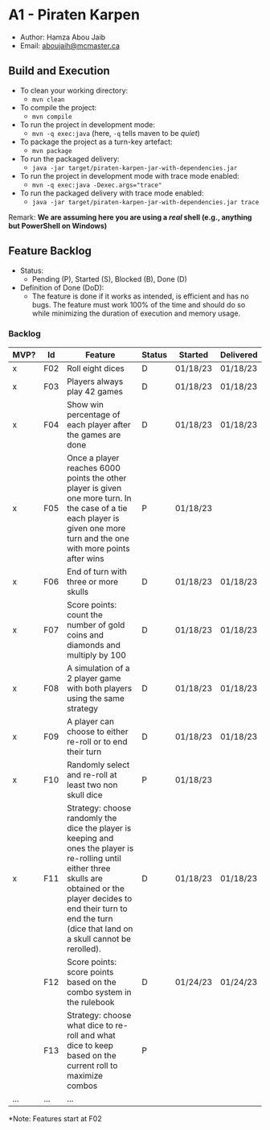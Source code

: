 # A1 - Piraten Karpen

  * Author: Hamza Abou Jaib
  * Email: aboujaih@mcmaster.ca

## Build and Execution

  * To clean your working directory:
    * `mvn clean`
  * To compile the project:
    * `mvn compile`
  * To run the project in development mode:
    * `mvn -q exec:java` (here, `-q` tells maven to be _quiet_)
  * To package the project as a turn-key artefact:
    * `mvn package`
  * To run the packaged delivery:
    * `java -jar target/piraten-karpen-jar-with-dependencies.jar` 
  * To run the project in development mode with trace mode enabled:
    * `mvn -q exec:java -Dexec.args="trace"`
  * To run the packaged delivery with trace mode enabled:
      * `java -jar target/piraten-karpen-jar-with-dependencies.jar trace`

Remark: **We are assuming here you are using a _real_ shell (e.g., anything but PowerShell on Windows)**

## Feature Backlog

 * Status: 
   * Pending (P), Started (S), Blocked (B), Done (D)
 * Definition of Done (DoD):
   * The feature is done if it works as intended, is efficient and has no bugs. The feature must work 100% of the time and should do so while minimizing the duration of execution and memory usage.

### Backlog

| MVP? | Id  | Feature                                                                                                                                                                                                                                   | Status | Started  | Delivered |
|------|-----|-------------------------------------------------------------------------------------------------------------------------------------------------------------------------------------------------------------------------------------------|--------|----------|-----------|
| x    | F02 | Roll eight dices                                                                                                                                                                                                                          | D      | 01/18/23 | 01/18/23  |
| x    | F03 | Players always play 42 games                                                                                                                                                                                                              | D      | 01/18/23 | 01/18/23  |
| x    | F04 | Show win percentage of each player after the games are done                                                                                                                                                                               | D      | 01/18/23 | 01/18/23  |
| x    | F05 | Once a player reaches 6000 points the other player is given one more turn. In the case of a tie each player is given one more turn and the one with more points after wins                                                                | P      | 01/18/23 |           |
| x    | F06 | End of turn with three or more skulls                                                                                                                                                                                                     | D      | 01/18/23 | 01/18/23  | 
| x    | F07 | Score points: count the number of gold coins and diamonds and multiply by 100                                                                                                                                                             | D      | 01/18/23 | 01/18/23  |
| x    | F08 | A simulation of a 2 player game with both players using the same strategy                                                                                                                                                                 | D      | 01/18/23 | 01/18/23  |
| x    | F09 | A player can choose to either re-roll or to end their turn                                                                                                                                                                                | D      | 01/18/23 | 01/18/23  |  
| x    | F10 | Randomly select and re-roll at least two non skull dice                                                                                                                                                                                   | P      | 01/18/23 |           |
| x    | F11 | Strategy: choose randomly the dice the player is keeping and ones the player is re-rolling until either three skulls are obtained or the player decides to end their turn to end the turn (dice that land on a skull cannot be rerolled). | D      | 01/18/23 | 01/18/23  | 
|      | F12 | Score points: score points based on the combo system in the rulebook                                                                                                                                                                      | D      | 01/24/23 | 01/24/23  |
|      | F13 | Strategy: choose what dice to re-roll and what dice to keep based on the current roll to maximize combos                                                                                                                                  | P      |
| ...  | ... | ...                                                                                                                                                                                                                                       |



*Note: Features start at F02

